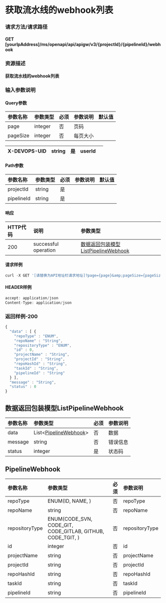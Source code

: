 # 获取流水线的webhook列表

### 请求方法/请求路径

#### GET  \[yourIpAddress\]/ms/openapi/api/apigw/v3/{projectId}/{pipelineId}/webhook

### 资源描述

#### 获取流水线的webhook列表

### 输入参数说明

#### Query参数

| 参数名称 | 参数类型 | 必须 | 参数说明 | 默认值 |
| :--- | :--- | :--- | :--- | :--- |
| page | integer | 否 | 页码 |  |
| pageSize | integer | 否 | 每页大小 |  |

| X-DEVOPS-UID | string | 是 | userId |  |
| :--- | :--- | :--- | :--- | :--- |


#### Path参数

| 参数名称 | 参数类型 | 必须 | 参数说明 | 默认值 |
| :--- | :--- | :--- | :--- | :--- |
| projectId | string | 是 |  |  |
| pipelineId | string | 是 |  |  |

#### 响应

| HTTP代码 | 说明 | 参数类型 |
| :--- | :--- | :--- |
| 200 | successful operation | [数据返回包装模型ListPipelineWebhook](huo-qu-liu-shui-xian-de-webhook-lie-biao.md) |

#### 请求样例

```javascript
curl -X GET '[请替换为API地址栏请求地址]?page={page}&amp;pageSize={pageSize}'
```

#### HEADER样例

```javascript
accept: application/json
Content-Type: application/json
```

### 返回样例-200

```javascript
{
  "data" : [ {
    "repoType" : "ENUM",
    "repoName" : "String",
    "repositoryType" : "ENUM",
    "id" : 0,
    "projectName" : "String",
    "projectId" : "String",
    "repoHashId" : "String",
    "taskId" : "String",
    "pipelineId" : "String"
  } ],
  "message" : "String",
  "status" : 0
}
```

## 数据返回包装模型ListPipelineWebhook

| 参数名称 | 参数类型 | 必须 | 参数说明 |
| :--- | :--- | :--- | :--- |
| data | List&lt;[PipelineWebhook](huo-qu-liu-shui-xian-de-webhook-lie-biao.md)&gt; | 否 | 数据 |
| message | string | 否 | 错误信息 |
| status | integer | 是 | 状态码 |

## PipelineWebhook

| 参数名称 | 参数类型 | 必须 | 参数说明 |
| :--- | :--- | :--- | :--- |
| repoType | ENUM\(ID, NAME, \) | 否 | repoType |
| repoName | string | 否 | repoName |
| repositoryType | ENUM\(CODE\_SVN, CODE\_GIT, CODE\_GITLAB, GITHUB, CODE\_TGIT, \) | 否 | repositoryType |
| id | integer | 否 | id |
| projectName | string | 否 | projectName |
| projectId | string | 否 | projectId |
| repoHashId | string | 否 | repoHashId |
| taskId | string | 否 | taskId |
| pipelineId | string | 否 | pipelineId |

